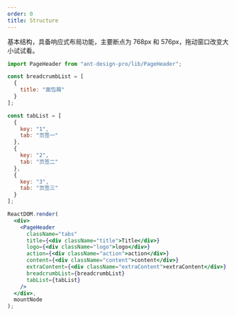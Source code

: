 ```yaml
---
order: 0
title: Structure
---
```


基本结构，具备响应式布局功能，主要断点为 768px 和 576px，拖动窗口改变大小试试看。

```jsx
import PageHeader from "ant-design-pro/lib/PageHeader";

const breadcrumbList = [
  {
    title: "面包屑"
  }
];

const tabList = [
  {
    key: "1",
    tab: "页签一"
  },
  {
    key: "2",
    tab: "页签二"
  },
  {
    key: "3",
    tab: "页签三"
  }
];

ReactDOM.render(
  <div>
    <PageHeader
      className="tabs"
      title={<div className="title">Title</div>}
      logo={<div className="logo">logo</div>}
      action={<div className="action">action</div>}
      content={<div className="content">content</div>}
      extraContent={<div className="extraContent">extraContent</div>}
      breadcrumbList={breadcrumbList}
      tabList={tabList}
    />
  </div>,
  mountNode
);
```

<style>
#scaffold-src-components-PageHeader-demo-structure .code-box-demo {
  background: #f2f4f5;
}
#scaffold-src-components-PageHeader-demo-structure .logo {
  background: #3ba0e9;
  color: #fff;
  height: 100%;
}
#scaffold-src-components-PageHeader-demo-structure .title {
  background: rgba(16, 142, 233, 1);
  color: #fff;
}
#scaffold-src-components-PageHeader-demo-structure .action {
  background: #7dbcea;
  color: #fff;
}
#scaffold-src-components-PageHeader-demo-structure .content {
  background: #7dbcea;
  color: #fff;
}
#scaffold-src-components-PageHeader-demo-structure .extraContent {
  background: #7dbcea;
  color: #fff;
}
</style>
